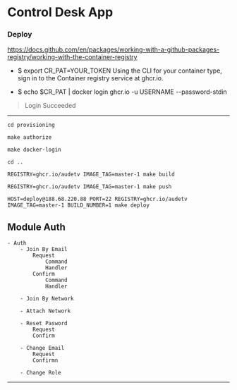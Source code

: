 # Control Desk App


### Deploy
https://docs.github.com/en/packages/working-with-a-github-packages-registry/working-with-the-container-registry
- $ export CR_PAT=YOUR_TOKEN
Using the CLI for your container type, sign in to the Container registry service at ghcr.io.

- $ echo $CR_PAT | docker login ghcr.io -u USERNAME --password-stdin
> Login Succeeded

-----
```
cd provisioning
```
```
make authorize
```
```
make docker-login 
```
```
cd ..
```
```
REGISTRY=ghcr.io/audetv IMAGE_TAG=master-1 make build
```
```
REGISTRY=ghcr.io/audetv IMAGE_TAG=master-1 make push
```
```
HOST=deploy@188.68.220.88 PORT=22 REGISTRY=ghcr.io/audetv IMAGE_TAG=master-1 BUILD_NUMBER=1 make deploy
```


Module Auth
-----------
    - Auth
        - Join By Email
            Request
                Command
                Handler
            Confirm
                Command
                Handler

        - Join By Network

        - Attach Network

        - Reset Pasword
            Request
            Confirm

        - Change Email
            Request
            Confirmn
        
        - Change Role

-----------------------

